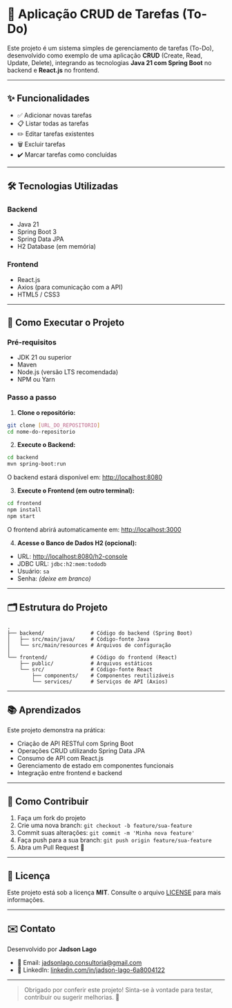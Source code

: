 # 📝 Aplicação CRUD de Tarefas (To-Do)

Este projeto é um sistema simples de gerenciamento de tarefas (To-Do), desenvolvido como exemplo de uma aplicação **CRUD** (Create, Read, Update, Delete), integrando as tecnologias **Java 21 com Spring Boot** no backend e **React.js** no frontend.

---

## ✨ Funcionalidades

- ✅ Adicionar novas tarefas  
- 📋 Listar todas as tarefas  
- ✏️ Editar tarefas existentes  
- 🗑️ Excluir tarefas  
- ✔️ Marcar tarefas como concluídas  

---

## 🛠️ Tecnologias Utilizadas

### Backend
- Java 21  
- Spring Boot 3  
- Spring Data JPA  
- H2 Database (em memória)

### Frontend
- React.js  
- Axios (para comunicação com a API)  
- HTML5 / CSS3  

---

## 🚀 Como Executar o Projeto

### Pré-requisitos

- JDK 21 ou superior  
- Maven  
- Node.js (versão LTS recomendada)  
- NPM ou Yarn  

### Passo a passo

1. **Clone o repositório:**

```bash
git clone [URL_DO_REPOSITORIO]
cd nome-do-repositorio
```

2. **Execute o Backend:**

```bash
cd backend
mvn spring-boot:run
```

O backend estará disponível em: [http://localhost:8080](http://localhost:8080)

3. **Execute o Frontend (em outro terminal):**

```bash
cd frontend
npm install
npm start
```

O frontend abrirá automaticamente em: [http://localhost:3000](http://localhost:3000)

4. **Acesse o Banco de Dados H2 (opcional):**

- URL: [http://localhost:8080/h2-console](http://localhost:8080/h2-console)  
- JDBC URL: `jdbc:h2:mem:tododb`  
- Usuário: `sa`  
- Senha: *(deixe em branco)*

---

## 🗂️ Estrutura do Projeto

```
.
├── backend/               # Código do backend (Spring Boot)
│   ├── src/main/java/     # Código-fonte Java
│   └── src/main/resources # Arquivos de configuração
│
└── frontend/              # Código do frontend (React)
    ├── public/            # Arquivos estáticos
    └── src/               # Código-fonte React
        ├── components/    # Componentes reutilizáveis
        └── services/      # Serviços de API (Axios)
```

---

## 📚 Aprendizados

Este projeto demonstra na prática:

- Criação de API RESTful com Spring Boot  
- Operações CRUD utilizando Spring Data JPA  
- Consumo de API com React.js  
- Gerenciamento de estado em componentes funcionais  
- Integração entre frontend e backend  

---

## 🤝 Como Contribuir

1. Faça um fork do projeto  
2. Crie uma nova branch: `git checkout -b feature/sua-feature`  
3. Commit suas alterações: `git commit -m 'Minha nova feature'`  
4. Faça push para a sua branch: `git push origin feature/sua-feature`  
5. Abra um Pull Request 🎉

---

## 📄 Licença

Este projeto está sob a licença **MIT**. Consulte o arquivo [LICENSE](LICENSE) para mais informações.

---

## ✉️ Contato

Desenvolvido por **Jadson Lago**

- 📧 Email: [jadsonlago.consultoria@gmail.com](mailto:jadsonlago.consultoria@gmail.com)  
- 💼 LinkedIn: [linkedin.com/in/jadson-lago-6a8004122](https://www.linkedin.com/in/jadson-lago-6a8004122/)

---

> Obrigado por conferir este projeto! Sinta-se à vontade para testar, contribuir ou sugerir melhorias. 🚀
